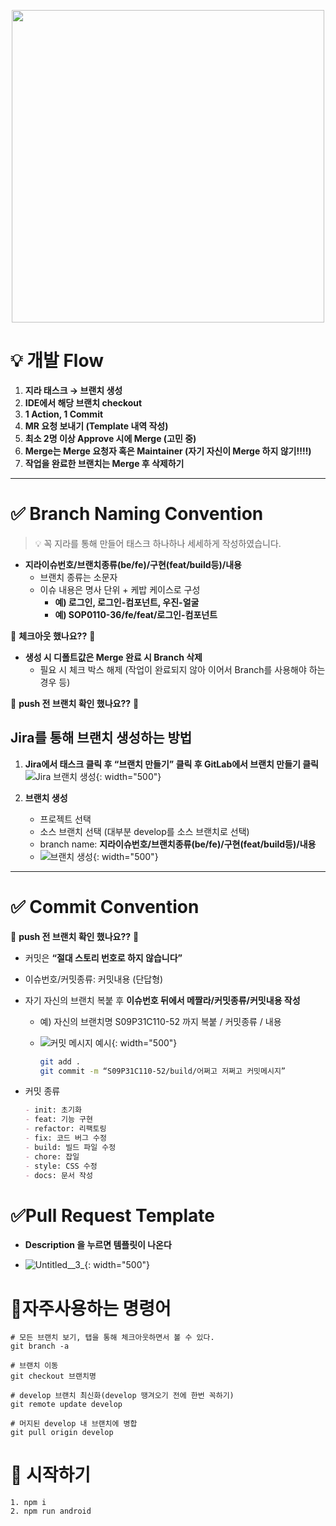 <p align="center">
  <img src="/uploads/d5d9f7ea6fa2909f463bed4150364f1d/꼬리.png" width="500"/>
</p>

# 💡 개발 Flow
1. **지라 태스크 → 브랜치 생성**  
2. **IDE에서 해당 브랜치 checkout**  
3. **1 Action, 1 Commit**  
4. **MR 요청 보내기 (Template 내역 작성)**  
5. **최소 2명 이상 Approve 시에 Merge (고민 중)**  
6. **Merge는 Merge 요청자 혹은 Maintainer (자기 자신이 Merge 하지 않기!!!!)**  
7. **작업을 완료한 브랜치는 Merge 후 삭제하기**

---

# ✅ Branch Naming Convention

> 💡 꼭 지라를 통해 만들어 태스크 하나하나 세세하게 작성하였습니다.

- **지라이슈번호/브랜치종류(be/fe)/구현(feat/build등)/내용**
  - 브랜치 종류는 소문자
  - 이슈 내용은 명사 단위 + 케밥 케이스로 구성
    - **예) 로그인, 로그인-컴포넌트, 우진-얼굴**
    - **예) SOP0110-36/fe/feat/로그인-컴포넌트**
  
🚨 **체크아웃 했나요??** 🚨

- **생성 시 디폴트값은 Merge 완료 시 Branch 삭제**
  - 필요 시 체크 박스 해제 (작업이 완료되지 않아 이어서 Branch를 사용해야 하는 경우 등)

🚨 **push 전 브랜치 확인 했나요??** 🚨

## Jira를 통해 브랜치 생성하는 방법

1. **Jira에서 태스크 클릭 후 “브랜치 만들기” 클릭 후 GitLab에서 브랜치 만들기 클릭**  
   ![Jira 브랜치 생성](/uploads/250c8ddd34e9d21f153ab1351e8ee864/Untitled.png){: width="500"}  
   
2. **브랜치 생성**
   - 프로젝트 선택
   - 소스 브랜치 선택 (대부분 develop를 소스 브랜치로 선택)
   - branch name: **지라이슈번호/브랜치종류(be/fe)/구현(feat/build등)/내용**
   - ![브랜치 생성](/uploads/ca77ea19e1ef0e5e6ab2106ea3411d28/Untitled__1_.png){: width="500"}

---

# ✅ Commit Convention

🚨 **push 전 브랜치 확인 했나요??** 🚨

- 커밋은 **“절대 스토리 번호로 하지 않습니다”**
- 이슈번호/커밋종류: 커밋내용 (단답형)
- 자기 자신의 브랜치 복붙 후 **이슈번호 뒤에서 메짤라/커밋종류/커밋내용 작성**
  - 예) 자신의 브랜치명 S09P31C110-52 까지 복붙 / 커밋종류 / 내용
  - ![커밋 메시지 예시](/uploads/05c1a49fcb90dc4032212fce9cdaa409/Untitled__2_.png){: width="500"}  

    ```sh
    git add .
    git commit -m “S09P31C110-52/build/어쩌고 저쩌고 커밋메시지”
    ```

- 커밋 종류
  ```markdown
  - init: 초기화
  - feat: 기능 구현
  - refactor: 리팩토링
  - fix: 코드 버그 수정
  - build: 빌드 파일 수정
  - chore: 잡일
  - style: CSS 수정
  - docs: 문서 작성
  
# ✅Pull Request Template

- **Description 을 누르면 템플릿이 나온다**

- ![Untitled__3_](/uploads/f516f628bb080f9a868f414a7f2cb30d/Untitled__3_.png){: width="500"}



# 🍕자주사용하는 명령어
```
# 모든 브랜치 보기, 탭을 통해 체크아웃하면서 볼 수 있다.
git branch -a

# 브랜치 이동
git checkout 브랜치명

# develop 브랜치 최신화(develop 땡겨오기 전에 한번 꼭하기)
git remote update develop

# 머지된 develop 내 브랜치에 병합
git pull origin develop
```

# 👑 시작하기
```
1. npm i
2. npm run android
```
